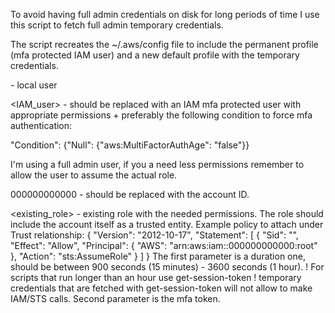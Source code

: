 To avoid having full admin credentials on disk for long periods of time
I use this script to fetch full admin temporary credentials.

The script recreates the ~/.aws/config file to include the permanent profile (mfa protected IAM user) and a new default profile with the temporary credentials.

<user> - local user

<IAM_user> - should be replaced with an IAM mfa protected user
with appropriate permissions + preferably the following condition to force mfa authentication:

"Condition": {"Null": {"aws:MultiFactorAuthAge": "false"}}

I'm using a full admin user, if you a need less permissions remember to allow the user to assume the actual role.
 
000000000000 - should be replaced with the account ID.

<existing_role> - existing role with the needed permissions.
The role should include the account itself as a trusted entity.
Example policy to attach under Trust relationship:
{
  "Version": "2012-10-17",
  "Statement": [
    {
      "Sid": "",
      "Effect": "Allow",
      "Principal": {
        "AWS": "arn:aws:iam::000000000000:root"
      },
      "Action": "sts:AssumeRole"
    }
  ]
}
The first parameter is a duration one, should be between 900 seconds (15 minutes) - 3600 seconds (1 hour).
! For scripts that run longer than an hour use get-session-token
! temporary credentials that are fetched with get-session-token will not
allow to make IAM/STS calls.
Second parameter is the mfa token.
